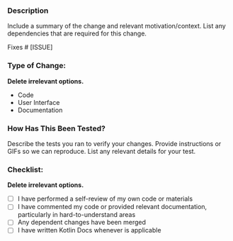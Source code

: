 ### Description
Include a summary of the change and relevant motivation/context. List any dependencies that are required for this change.

Fixes # [ISSUE]

### Type of Change:
**Delete irrelevant options.**

- Code
- User Interface
- Documentation

### How Has This Been Tested?
Describe the tests you ran to verify your changes. Provide instructions or GIFs so we can reproduce. List any relevant details for your test.


### Checklist:
**Delete irrelevant options.**

- [ ] I have performed a self-review of my own code or materials
- [ ] I have commented my code or provided relevant documentation, particularly in hard-to-understand areas
- [ ] Any dependent changes have been merged
- [ ] I have written Kotlin Docs whenever is applicable

